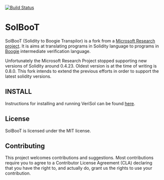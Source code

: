 [![Build Status](https://shuvendu-lahiri.visualstudio.com/VeriSol%20Azure%20pipeline%20Build/_apis/build/status/microsoft.verisol?branchName=master)](https://shuvendu-lahiri.visualstudio.com/VeriSol%20Azure%20pipeline%20Build/_build/latest?definitionId=3&branchName=master)

# SolBooT

SolBooT (Solidity to Boogie Transpilor) is a fork from a [Microsoft Research project](https://www.microsoft.com/en-us/research/project/verisol-a-formal-verifier-for-solidity-based-smart-contracts/). It is aims at translating
programs in Solidity language to programs in [Boogie](https://github.com/boogie-org/boogie) intermediate verification language.

Unfortunately the Microsoft Research Project stopped supporting new versions of Solidity around 0.4.23. Oldest version is at the time of writing is 0.8.0.
This fork intends to extend the previous efforts in order to support the latest solidity versions.

## INSTALL

Instructions for installing and running VeriSol can be found [here](SETUP_GUIDE.md).

## License

SolBooT is licensed under the MIT license. 

## Contributing

This project welcomes contributions and suggestions.  Most contributions require you to agree to a
Contributor License Agreement (CLA) declaring that you have the right to, and actually do, grant us
the rights to use your contribution.
